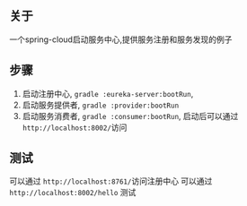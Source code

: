 ## 关于

一个spring-cloud启动服务中心,提供服务注册和服务发现的例子

## 步骤

1. 启动注册中心, `gradle :eureka-server:bootRun`,
2. 启动服务提供者, `gradle :provider:bootRun`
3. 启动服务消费者, `gradle :consumer:bootRun`, 启动后可以通过`http://localhost:8002/`访问

## 测试
可以通过 `http://localhost:8761/`访问注册中心
可以通过 `http://localhost:8002/hello` 测试



